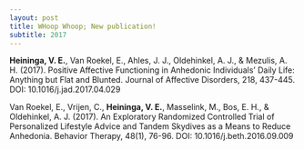 ```yaml
---
layout: post
title: WHoop Whoop; New publication!
subtitle: 2017
---
```


**Heininga, V. E.**, Van Roekel, E., Ahles, J. J., Oldehinkel, A. J., & Mezulis, A. H. (2017). Positive Affective Functioning in Anhedonic Individuals’ Daily Life: Anything but Flat and Blunted. Journal of Affective Disorders, 218, 437-445. DOI: 10.1016/j.jad.2017.04.029

Van Roekel, E., Vrijen, C., **Heininga, V. E.**, Masselink, M., Bos, E. H., & Oldehinkel, A. J. (2017). An Exploratory Randomized Controlled Trial of Personalized Lifestyle Advice and Tandem Skydives as a Means to Reduce Anhedonia. Behavior Therapy, 48(1), 76-96. DOI: 10.1016/j.beth.2016.09.009

